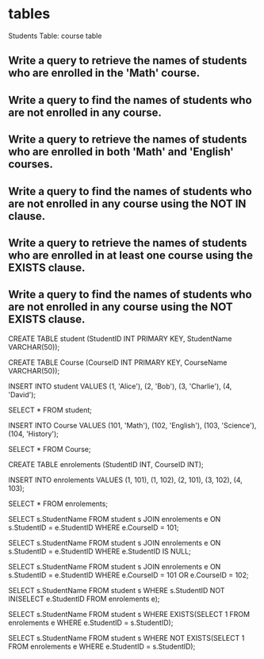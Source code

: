 # tables
Students Table:
course table


## Write a query to retrieve the names of students who are enrolled in the 'Math' course.

## Write a query to find the names of students who are not enrolled in any course.

## Write a query to retrieve the names of students who are enrolled in both 'Math' and 'English' courses.

## Write a query to find the names of students who are not enrolled in any course using the NOT IN clause.

## Write a query to retrieve the names of students who are enrolled in at least one course using the EXISTS clause.

## Write a query to find the names of students who are not enrolled in any course using the NOT EXISTS clause.




CREATE TABLE student (StudentID INT PRIMARY KEY, StudentName VARCHAR(50));

CREATE TABLE Course (CourseID INT PRIMARY KEY, CourseName VARCHAR(50));

INSERT INTO student VALUES (1, 'Alice'), (2, 'Bob'), (3, 'Charlie'), (4, 'David');

SELECT * FROM student;

INSERT INTO Course VALUES (101, 'Math'), (102, 'English'), (103, 'Science'), (104, 'History');

SELECT * FROM Course;

CREATE TABLE enrolements (StudentID INT, CourseID INT);

INSERT INTO enrolements VALUES (1, 101), (1, 102), (2, 101), (3, 102), (4, 103);

SELECT * FROM enrolements;

SELECT s.StudentName FROM student s
JOIN enrolements e ON s.StudentID = e.StudentID
WHERE e.CourseID = 101;

SELECT s.StudentName FROM student s
JOIN enrolements e ON s.StudentID = e.StudentID
WHERE e.StudentID IS NULL;

SELECT s.StudentName FROM student s
JOIN enrolements e ON s.StudentID = e.StudentID
WHERE e.CourseID = 101 OR e.CourseID = 102;

SELECT s.StudentName FROM student s
WHERE s.StudentID NOT IN(SELECT e.StudentID FROM enrolements e);

SELECT s.StudentName FROM student s
WHERE EXISTS(SELECT 1 FROM enrolements e WHERE e.StudentID = s.StudentID);

SELECT s.StudentName FROM student s
WHERE NOT EXISTS(SELECT 1 FROM enrolements e WHERE e.StudentID = s.StudentID);
